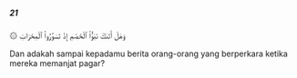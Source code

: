 ##### 21

<span class="ayah">۞ وَهَلْ أَتَىٰكَ نَبَؤُا۟ ٱلْخَصْمِ إِذْ تَسَوَّرُوا۟ ٱلْمِحْرَابَ</span>

<span class="ayah_translation">Dan adakah sampai kepadamu berita orang-orang yang berperkara ketika mereka memanjat pagar?</span>

